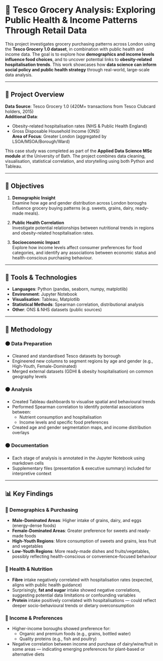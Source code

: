 # 🛒 Tesco Grocery Analysis: Exploring Public Health & Income Patterns Through Retail Data

This project investigates grocery purchasing patterns across London using the **Tesco Grocery 1.0 dataset**, in combination with public health and income data. The goal is to explore how **demographics and income levels influence food choices**, and to uncover potential links to **obesity-related hospitalisation trends**. This work showcases how **data science can inform social policy and public health strategy** through real-world, large-scale data analysis.

---

## 📌 Project Overview

**Data Source**: Tesco Grocery 1.0 (420M+ transactions from Tesco Clubcard holders, 2015)  
**Additional Data**:
- Obesity-related hospitalisation rates (NHS & Public Health England)
- Gross Disposable Household Income (ONS)  
**Area of Focus**: Greater London (aggregated by LSOA/MSOA/Borough/Ward)

This case study was completed as part of the **Applied Data Science MSc module** at the University of Bath. The project combines data cleaning, visualisation, statistical correlation, and storytelling using both Python and Tableau.

---

## 🎯 Objectives

1. **Demographic Insight**  
   Examine how age and gender distribution across London boroughs influence grocery buying patterns (e.g. sweets, grains, dairy, ready-made meals).

2. **Public Health Correlation**  
   Investigate potential relationships between nutritional trends in regions and obesity-related hospitalisation rates.

3. **Socioeconomic Impact**  
   Explore how income levels affect consumer preferences for food categories, and identify any associations between economic status and health-conscious purchasing behaviour.

---

## 🧰 Tools & Technologies

- **Languages**: Python (pandas, seaborn, numpy, matplotlib)
- **Environment**: Jupyter Notebook
- **Visualisation**: Tableau, Matplotlib
- **Statistical Methods**: Spearman correlation, distributional analysis
- **Other**: ONS & NHS datasets (public sources)

---

## 🧪 Methodology

### 🟠 Data Preparation
- Cleaned and standardised Tesco datasets by borough
- Engineered new columns to segment regions by age and gender (e.g., High-Youth, Female-Dominated)
- Merged external datasets (GDHI & obesity hospitalisation) on common geography levels

### 🟠 Analysis
- Created Tableau dashboards to visualise spatial and behavioural trends
- Performed Spearman correlation to identify potential associations between:
  - Nutrient consumption and hospitalisation
  - Income levels and specific food preferences
- Created age and gender segmentation maps, and income distribution overlays

### 🟠 Documentation
- Each stage of analysis is annotated in the Jupyter Notebook using markdown cells
- Supplementary files (presentation & executive summary) included for interpretive context

---

## 📊 Key Findings

### 📍 Demographics & Purchasing
- **Male-Dominated Areas**: Higher intake of grains, dairy, and eggs (energy-dense foods)
- **Female-Dominated Areas**: Greater preference for sweets and ready-made foods
- **High-Youth Regions**: More consumption of sweets and grains, less fruit and vegetables
- **Low-Youth Regions**: More ready-made dishes and fruits/vegetables, possibly reflecting health-conscious or convenience-focused behaviour

### 📍 Health & Nutrition
- **Fibre** intake negatively correlated with hospitalisation rates (expected, aligns with public health guidance)
- Surprisingly, **fat and sugar** intake showed negative correlations, suggesting potential data limitations or confounding variables
- **Protein** intake positively correlated with hospitalisations — could reflect deeper socio-behavioural trends or dietary overconsumption

### 📍 Income & Preferences
- Higher-income boroughs showed preference for:
  - Organic and premium foods (e.g., grains, bottled water)
  - Quality proteins (e.g., fish and poultry)
- Negative correlation between income and purchase of dairy/wine/fruit in some areas — indicating emerging preferences for plant-based or alternative diets
